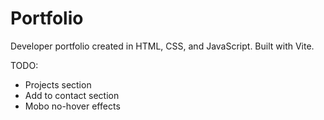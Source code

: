 # Portfolio
Developer portfolio created in HTML, CSS, and JavaScript. Built with Vite.

TODO:
- Projects section
- Add to contact section
- Mobo no-hover effects
